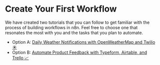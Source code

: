 # Create Your First Workflow

We have created two tutorials that you can follow to get familiar with the process of building workflows in n8n. Feel free to choose one that resonates the most with you and the tasks that you plan to automate.

- Option A: [Daily Weather Notifications with OpenWeatherMap and Twilio ☀️](./daily-weather-notifications/README.md)
- Option B: [Automate Product Feedback with Typeform, Airtable, and Trello 📈](./get-product-feedback/README.md)
